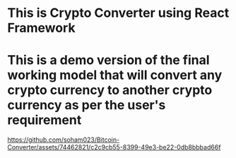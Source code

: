 # This is Crypto Converter using React Framework
# This is a demo version of the final working model that will convert any crypto currency to another crypto currency as per the user's requirement



https://github.com/soham023/Bitcoin-Converter/assets/74462821/c2c9cb55-8399-49e3-be22-0db8bbbad66f

